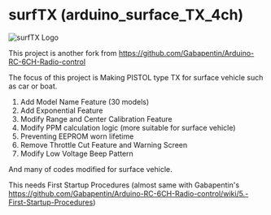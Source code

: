 # surfTX (arduino_surface_TX_4ch)




![surfTX Logo](https://github.com/doohans/arduino_surface_TX_4ch/blob/master/Images/logo.png)

This project is another fork from https://github.com/Gabapentin/Arduino-RC-6CH-Radio-control

The focus of this project is Making PISTOL type TX for surface vehicle such as car or boat.

1. Add Model Name Feature (30 models)
2. Add Exponential Feature
3. Modify Range and Center Calibration Feature
4. Modify PPM calculation logic (more suitable for surface vehicle)
5. Preventing EEPROM worn lifetime
6. Remove Throttle Cut Feature and Warning Screen
7. Modify Low Voltage Beep Pattern

And many of codes modified for surface vehicle.


This needs First Startup Procedures (almost same with Gabapentin's https://github.com/Gabapentin/Arduino-RC-6CH-Radio-control/wiki/5.-First-Startup-Procedures)
